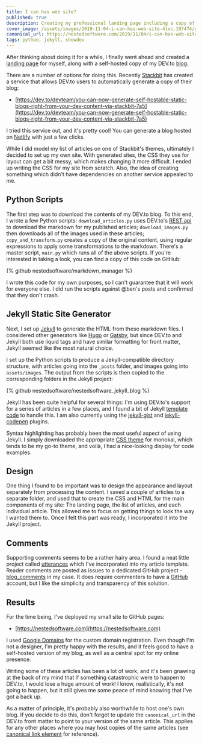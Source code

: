 ```yaml
---
title: I can has web site?
published: true
description: Creating my professional landing page including a copy of my dev.to blog
cover_image: /assets/images/2019-11-04-i-can-has-web-site-4loc.197474/gnogt6p2lyzcp9xpl3a9.jpg
canonical_url: https://nestedsoftware.com/2019/11/04/i-can-has-web-site-4loc.197474.html
tags: python, jekyll, showdev
---
```


After thinking about doing it for a while, I finally went ahead and created a [landing page](https://nestedsoftware.com) for myself, along with a self-hosted copy of my DEV.to [blog](https://dev.to/nestedsoftware). 

There are a number of options for doing this. Recently [Stackbit](https://www.stackbit.com/) has created a service that allows DEV.to users to automatically generate a copy of their blog: 

* [https://dev.to/devteam/you-can-now-generate-self-hostable-static-blogs-right-from-your-dev-content-via-stackbit-7a5](https://dev.to/devteam/you-can-now-generate-self-hostable-static-blogs-right-from-your-dev-content-via-stackbit-7a5)

I tried this service out, and it's pretty cool! You can generate a blog hosted on [Netlify](https://www.netlify.com/) with just a few clicks. 

While I did model my list of articles on one of Stackbit's themes, ultimately I decided to set up my own site. With generated sites, the CSS they use for layout can get a bit messy, which makes changing it more difficult. I ended up writing the CSS for my site from scratch. Also, the idea of creating something which didn't have dependencies on another service appealed to me. 

## Python Scripts

The first step was to download the contents of my DEV.to blog. To this end, I wrote a few Python scripts: `download_articles.py` uses DEV.to's [REST api](https://docs.dev.to/api/) to download the markdown for my published articles; `download_images.py` then downloads all of the images used in these articles; `copy_and_transform.py` creates a copy of the original content, using regular expressions to apply some transformations to the markdown. There's a master script, `main.py` which runs all of the above scripts. If you're interested in taking a look, you can find a copy of this code on GitHub:

{% github nestedsoftware/markdown_manager %}

I wrote this code for my own purposes, so I can't guarantee that it will work for everyone else. I did run the scripts against @ben's posts and confirmed that they don't crash.

## Jekyll Static Site Generator

Next, I set up [Jekyll](https://jekyllrb.com/) to generate the HTML from these markdown files. I considered other generators like [Hugo](https://gohugo.io/) or [Gatsby](https://www.gatsbyjs.org/), but since DEV.to and Jekyll both use liquid tags and have similar formatting for front matter, Jekyll seemed like the most natural choice. 

I set up the Python scripts to produce a Jekyll-compatible directory structure, with articles going into the `_posts` folder, and images going into `assets/images`. The output from the scripts is then copied to the corresponding folders in the Jekyll project:

{% github nestedsoftware/nestedsoftware_jekyll_blog %}

Jekyll has been quite helpful for several things: I'm using DEV.to's support for a series of articles in a few places, and I found a bit of Jekyll [template code](https://github.com/realjenius/site-samples/blob/master/2012-11-03-jekyll-series-list/series.html) to handle this. I am also currently using the [jekyll-gist](https://github.com/jekyll/jekyll-gist) and [jekyll-codepen](https://github.com/rmcfadzean/jekyll-codepen) plugins. 

Syntax highlighting has probably been the most useful aspect of using Jekyll. I simply downloaded the appropriate [CSS theme](https://github.com/jwarby/jekyll-pygments-themes) for monokai, which tends to be my go-to theme, and voilà, I had a nice-looking display for code examples. 

## Design

One thing I found to be important was to design the appearance and layout separately from processing the content. I saved a couple of articles to a separate folder, and used that to create the CSS and HTML for the main components of my site: The landing page, the list of articles, and each individual article. This allowed me to focus on getting things to look the way I wanted them to. Once I felt this part was ready, I incorporated it into the Jekyll project.

## Comments

Supporting comments seems to be a rather hairy area. I found a neat little project called [utterances](https://utteranc.es/) which I've incorporated into my article template. Reader comments are posted as issues to a dedicated GitHub project - [blog_comments](https://github.com/nestedsoftware/blog_comments) in my case. It does require commenters to have a [GitHub](https://github.com/) account, but I like the simplicity and transparency of this solution. 

## Results

For the time being, I've deployed my small site to GitHub pages:

* [https://nestedsoftware.com](https://nestedsoftware.com) 

I used [Google Domains](https://domains.google) for the custom domain registration. Even though I'm not a designer, I'm pretty happy with the results, and it feels good to have a self-hosted version of my blog, as well as a central spot for my online presence. 

Writing some of these articles has been a lot of work, and it's been gnawing at the back of my mind that if something catastrophic were to happen to DEV.to, I would lose a huge amount of work! I know, realistically, it's not going to happen, but it still gives me some peace of mind knowing that I've got a back up. 

As a matter of principle, it's probably also worthwhile to host one's own blog. If you decide to do this, don't forget to update the `canonical_url` in the DEV.to front matter to point to your version of the same article. This applies for any other places where you may host copies of the same articles (see [canonical link element](https://en.wikipedia.org/wiki/Canonical_link_element) for reference).
